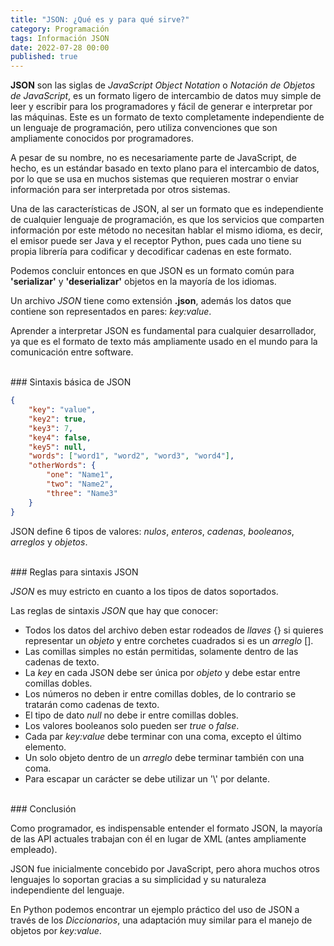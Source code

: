 ```yaml
---
title: "JSON: ¿Qué es y para qué sirve?"
category: Programación
tags: Información JSON
date: 2022-07-28 00:00
published: true
---
```


**JSON** son las siglas de *JavaScript Object Notation* o *Notación de Objetos de JavaScript*, es un formato ligero de intercambio de datos muy simple de leer y escribir para los programadores y fácil de generar e interpretar por las máquinas. Este es un formato de texto completamente independiente de un lenguaje de programación, pero utiliza convenciones que son ampliamente conocidos por programadores.

A pesar de su nombre, no es necesariamente parte de JavaScript, de hecho, es un estándar basado en texto plano para el intercambio de datos, por lo que se usa en muchos sistemas que requieren mostrar o enviar información para ser interpretada por otros sistemas.

Una de las características de JSON, al ser un formato que es independiente de cualquier lenguaje de programación, es que los servicios que comparten información por este método no necesitan hablar el mismo idioma, es decir, el emisor puede ser Java y el receptor Python, pues cada uno tiene su propia librería para codificar y decodificar cadenas en este formato.

Podemos concluir entonces en que JSON es un formato común para **'serializar'** y **'deserializar'** objetos en la mayoría de los idiomas.

Un archivo *JSON* tiene como extensión **.json**, además los datos que contiene son representados en pares: *key:value*.

Aprender a interpretar JSON es fundamental para cualquier desarrollador, ya que es el formato de texto más ampliamente usado en el mundo para la comunicación entre software.

<div id="Sintaxis JSON"><br></div>
### Sintaxis básica de JSON

```json
{
    "key": "value",
    "key2": true,
    "key3": 7,
    "key4": false,
    "key5": null,
    "words": ["word1", "word2", "word3", "word4"],
    "otherWords": {
        "one": "Name1",
        "two": "Name2",
        "three": "Name3"
    }
}
```

JSON define 6 tipos de valores: *nulos*, *enteros*, *cadenas*, *booleanos*, *arreglos* y *objetos*.

<div id="Reglas Sintaxis JSON"><br></div>
### Reglas para sintaxis JSON

*JSON* es muy estricto en cuanto a los tipos de datos soportados.

Las reglas de sintaxis *JSON* que hay que conocer:

* Todos los datos del archivo deben estar rodeados de *llaves* {} si quieres representar un *objeto* y entre corchetes cuadrados si es un *arreglo* [].
* Las comillas simples no están permitidas, solamente dentro de las cadenas de texto.
* La *key* en cada JSON debe ser única por *objeto* y debe estar entre comillas dobles.
* Los números no deben ir entre comillas dobles, de lo contrario se tratarán como cadenas de texto.
* El tipo de dato *null* no debe ir entre comillas dobles.
* Los valores booleanos solo pueden ser *true* o *false*.
* Cada par *key:value* debe terminar con una coma, excepto el último elemento.
* Un solo objeto dentro de un *arreglo* debe terminar también con una coma.
* Para escapar un carácter se debe utilizar un '\\' por delante.

<div><br></div>
### Conclusión

Como programador, es indispensable entender el formato JSON, la mayoría de las API actuales trabajan con él en lugar de XML (antes ampliamente empleado).

JSON fue inicialmente concebido por JavaScript, pero ahora muchos otros lenguajes lo soportan gracias a su simplicidad y su naturaleza independiente del lenguaje.

En Python podemos encontrar un ejemplo práctico del uso de JSON a través de los *Diccionarios*, una adaptación muy similar para el manejo de objetos por *key:value*.
